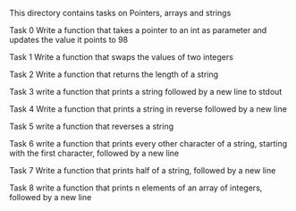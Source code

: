 This directory contains tasks on Pointers, arrays and strings

Task 0
Write a function that takes a pointer to an int as parameter and updates the value it points to 98

Task 1
Write a function that swaps the values of two integers

Task 2
Write a function that returns the length of a string

Task 3
write a function that prints a string followed by a new line to stdout

Task 4
Write a function that prints a string in reverse followed by a new line

Task 5
write a function that reverses a string

Task 6
write a function that prints every other character of a string, starting with the first character, followed by a new line

Task 7
Write a function that prints half of a string, followed by a new line

Task 8
write a function that prints n elements of an array of integers, followed by a new line


